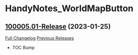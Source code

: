 # HandyNotes_WorldMapButton

## [100005.01-Release](https://github.com/fubaWoW/HandyNotes_WorldMapButton/tree/100005.01-Release) (2023-01-25)
[Full Changelog](https://github.com/fubaWoW/HandyNotes_WorldMapButton/compare/100002.02-Release...100005.01-Release) [Previous Releases](https://github.com/fubaWoW/HandyNotes_WorldMapButton/releases)

- TOC Bump  
